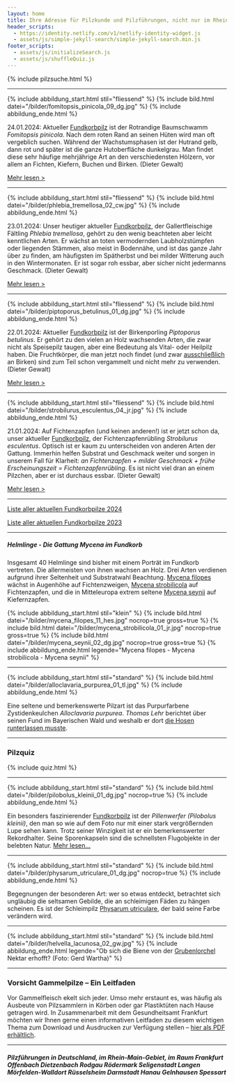 ```yaml
---
layout: home
title: Ihre Adresse für Pilzkunde und Pilzführungen, nicht nur im Rhein-Main-Gebiet
header_scripts:
  - https://identity.netlify.com/v1/netlify-identity-widget.js
  - assets/js/simple-jekyll-search/simple-jekyll-search.min.js
footer_scripts:
  - assets/js/initializeSearch.js
  - assets/js/shuffleQuiz.js
---
```

{% include pilzsuche.html %}

- - -

{% include abbildung_start.html stil="fliessend" %}
{% include bild.html datei="/bilder/fomitopsis_pinicola_09_dg.jpg" %}
{% include abbildung_ende.html %}

24.01.2024: Aktueller [Fundkorbpilz](AA "Glossar-") ist der Rotrandige Baumschwamm *Fomitopsis pinicola*. Nach dem roten Rand an seinen Hüten wird man oft vergeblich suchen. Während der Wachstumsphasen ist der Hutrand gelb, dann rot und später ist die ganze Hutoberfläche dunkelgrau. Man findet diese sehr häufige mehrjährige Art an den verschiedensten Hölzern, vor allem an Fichten, Kiefern, Buchen und Birken. (Dieter Gewalt)

[Mehr lesen >](/pilze/fomitopsis-pinicola-rotrandiger-baumschwamm)

<div style="clear:  both"></div>

- - -

{% include abbildung_start.html stil="fliessend" %}
{% include bild.html datei="/bilder/phlebia_tremellosa_02_cw.jpg" %}
{% include abbildung_ende.html %}

23.01.2024: Unser heutiger aktueller [Fundkorbpilz](AA "Glossar-"), der Gallertfleischige Fältling *Phlebia tremellosa*, gehört zu den wenig beachteten aber leicht kenntlichen Arten. Er wächst an toten vermodernden Laubholzstümpfen oder liegenden Stämmen, also meist in Bodennähe, und ist das ganze Jahr über zu finden, am häufigsten im Spätherbst und bei milder Witterung auch in den Wintermonaten. Er ist sogar roh essbar, aber sicher nicht jedermanns Geschmack. (Dieter Gewalt)

[Mehr lesen >](/pilze/phlebia-tremellosa-gallertfleischiger-fältling)

<div style="clear:  both"></div>

- - -

{% include abbildung_start.html stil="fliessend" %}
{% include bild.html datei="/bilder/piptoporus_betulinus_01_dg.jpg" %}
{% include abbildung_ende.html %}

22.01.2024: Aktueller [Fundkorbpilz](AA "Glossar-") ist der Birkenporling *Piptoporus betulinus*. Er gehört zu den vielen an Holz wachsenden Arten, die zwar nicht als Speisepilz taugen, aber eine Bedeutung als Vital- oder Heilpilz haben. Die Fruchtkörper, die man jetzt noch findet (und zwar <ins>ausschließlich</ins> an Birken) sind zum Teil schon vergammelt und nicht mehr zu verwenden. (Dieter Gewalt)

[Mehr lesen >](/pilze/piptoporus-betulinus-birkenporling)

<div style="clear:  both"></div>

- - -

{% include abbildung_start.html stil="fliessend" %}
{% include bild.html datei="/bilder/strobilurus_esculentus_04_jr.jpg" %}
{% include abbildung_ende.html %}

21.01.2024: Auf Fichtenzapfen (und keinen anderen!) ist er jetzt schon da, unser aktueller [Fundkorbpilz](AA "Glossar-"), der Fichtenzapfenrübling *Strobilurus esculentus*. Optisch ist er kaum zu unterscheiden von anderen Arten der Gattung. Immerhin helfen Substrat und Geschmack weiter und sorgen in unserem Fall für Klarheit: *an Fichtenzapfen + milder Geschmack + frühe Erscheinungszeit = Fichtenzapfenrübling*. Es ist nicht viel dran an einem Pilzchen, aber er ist durchaus essbar.  (Dieter Gewalt)

[Mehr lesen >](/pilze/strobilurus-esculentus-fichtenzapfenrübling)

<div style="clear:  both"></div>

- - -

[Liste aller aktuellen Fundkorbpilze 2024](/artikel/liste-aller-aktuellen-fundkorbpilze-2024.html)

[Liste aller aktuellen Fundkorbpilze 2023](/artikel/liste-aller-aktuellen-fundkorbpilze-2023.html)

- - -

##### Helmlinge - Die Gattung *Mycena* im Fundkorb

Insgesamt 40 Helmlinge sind bisher mit einem Porträt im Fundkorb vertreten. Die allermeisten von ihnen wachsen an Holz. Drei Arten verdienen aufgrund ihrer Seltenheit und Substratwahl Beachtung. [Mycena filopes](/pilze/mycena-filopes-zerbrechlicher-fadenhelmling) wächst in Augenhöhe auf Fichtenzweigen, [Mycena strobilicola](/pilze/mycena-strobilicola-fichtenzapfenhelmling) auf Fichtenzapfen, und die in Mitteleuropa extrem seltene [Mycena seynii](/pilze/mycena-seynii-mediterraner-kiefernzapfenhelmling) auf Kiefernzapfen.

{% include abbildung_start.html stil="klein" %}
{% include bild.html datei="/bilder/mycena_filopes_11_hes.jpg" nocrop=true gross=true %}
{% include bild.html datei="/bilder/mycena_strobilicola_01_jr.jpg" nocrop=true gross=true %}
{% include bild.html datei="/bilder/mycena_seynii_02_dg.jpg" nocrop=true gross=true %}
{% include abbildung_ende.html legende="Mycena filopes - Mycena strobilicola - Mycena seynii" %}

- - -

{% include abbildung_start.html stil="standard" %}
{% include bild.html datei="/bilder/alloclavaria_purpurea_01_tl.jpg" %}
{% include abbildung_ende.html %}

Eine seltene und bemerkenswerte Pilzart ist das Purpurfarbene Zystidenkeulchen *Alloclavaria purpurea*. *Thomas Lehr* berichtet über seinen Fund im Bayerischen Wald und weshalb er dort [die Hosen runterlassen musste](/pilze/alloclavaria-purpurea-purpurfarbenes-zystidenkeulchen).

- - -

### Pilzquiz

{% include quiz.html %}

- - -

{% include abbildung_start.html stil="standard" %}
{% include bild.html datei="/bilder/pilobolus_kleinii_01_dg.jpg" nocrop=true %}
{% include abbildung_ende.html %}

Ein besonders faszinierender [Fundkorbpilz](AA "Glossar-") ist der *Pillenwerfer (Pilobolus kleinii)*, den man so wie auf dem Foto nur mit einer stark vergrößernden Lupe sehen kann. Trotz seiner Winzigkeit ist er ein bemerkenswerter Rekordhalter. Seine Sporenkapseln sind die schnellsten Flugobjekte in der belebten Natur. [Mehr lesen...](/pilze/pilobolus-kleinii-pillenwerfer)

- - -

{% include abbildung_start.html stil="standard" %}
{% include bild.html datei="/bilder/physarum_utriculare_01_dg.jpg" nocrop=true %}
{% include abbildung_ende.html %}

Begegnungen der besonderen Art: wer so etwas entdeckt, betrachtet sich ungläubig die seltsamen Gebilde, die an schleimigen Fäden zu hängen scheinen. Es ist der Schleimpilz [Physarum utriculare](/pilze/physarum-utriculare-fadenfruchtschleimpilz), der bald seine Farbe verändern wird.

- - -

{% include abbildung_start.html stil="standard" %}
{% include bild.html datei="/bilder/helvella_lacunosa_02_gw.jpg" %}
{% include abbildung_ende.html legende="Ob sich die Biene von der <a href='/pilze/helvella-lacunosa-grubenlorchel'>Grubenlorchel</a> Nektar erhofft?  (Foto: Gerd Wartha)" %}

- - -

### Vorsicht Gammelpilze – Ein Leitfaden

Vor Gammelfleisch ekelt sich jeder. Umso mehr erstaunt es, was häufig als Ausbeute von Pilzsammlern in Körben oder gar Plastiktüten nach Hause getragen wird. In Zusammenarbeit mit dem Gesundheitsamt Frankfurt möchten wir Ihnen gerne einen informativen Leitfaden zu diesem wichtigen Thema zum Download und Ausdrucken zur Verfügung stellen – [hier als PDF erhältlich](/assets/docs/Fundkorb.de-Gammelpilze.pdf).

- - -

##### Pilzführungen in Deutschland, im Rhein-Main-Gebiet, im Raum Frankfurt Offenbach Dietzenbach Rodgau Rödermark Seligenstadt Langen Mörfelden-Walldort Rüsselsheim Darmstadt Hanau Gelnhausen Spessart
